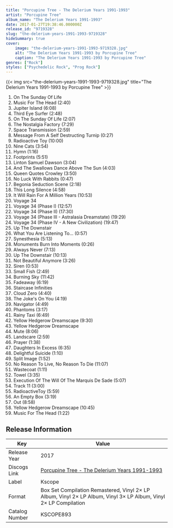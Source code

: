 ```yaml
---
title: "Porcupine Tree - The Delerium Years 1991-1993"
artist: "Porcupine Tree"
album_name: "The Delerium Years 1991-1993"
date: 2017-01-27T19:38:46.000000Z
release_id: "9719328"
slug: "the-delerium-years-1991-1993-9719328"
hideSummary: true
cover:
    image: "the-delerium-years-1991-1993-9719328.jpg"
    alt: "The Delerium Years 1991-1993 by Porcupine Tree"
    caption: "The Delerium Years 1991-1993 by Porcupine Tree"
genres: ["Rock"]
styles: ["Psychedelic Rock", "Prog Rock"]
---
```


{{< img src="the-delerium-years-1991-1993-9719328.jpg" title="The Delerium Years 1991-1993 by Porcupine Tree" >}}

<!-- section break -->

1. On The Sunday Of Life
2. Music For The Head (2:40)
3. Jupiter Island (6:08)
4. Third Eye Surfer (2:48)
5. On The Sunday Of Life (2:07)
6. The Nostalgia Factory  (7:29)
7. Space Transmission  (2:59)
8. Message From A Self Destructing Turnip (0:27)
9. Radioactive Toy (10:00)
10. Nine Cats (3:54)
11. Hymn (1:16)
12. Footprints  (5:51)
13. Linton Samuel Dawson (3:04)
14. And The Swallows Dance Above The Sun (4:03)
15. Queen Quotes Crowley  (3:50)
16. No Luck With Rabbits  (0:47)
17. Begonia Seduction Scene  (2:18)
18. This Long Silence (4:58)
19. It Will Rain For A Million Years (10:53)
20. Voyage 34
21. Voyage 34 (Phase I) (12:57)
22. Voyage 34 (Phase II) (17:30)
23. Voyage 34 (Phase III - Astralasia Dreamstate) (19:29)
24. Voyage 34 (Phase IV - A New Civilization) (19:47)
25. Up The Downstair
26. What You Are Listening To... (0:57)
27. Synesthesia (5:13)
28. Monuments Burn Into Moments (0:26)
29. Always Never (7:13)
30. Up The Downstair (10:13)
31. Not Beautiful Anymore  (3:26)
32. Siren (0:53)
33. Small Fish (2:49)
34. Burning Sky (11:42)
35. Fadeaway (6:19)
36. Staircase Infinities
37. Cloud Zero (4:40)
38. The Joke's On You (4:19)
39. Navigator (4:49)
40. Phantoms (3:17)
41. Rainy Taxi (6:49)
42. Yellow Hedgerow Dreamscape (9:30)
43. Yellow Hedgerow Dreamscape
44. Mute (8:06)
45. Landscare (2:59)
46. Prayer (1:38)
47. Daughters In Excess  (6:35)
48. Delightful Suicide  (1:10)
49. Split Image  (1:52)
50. No Reason To Live, No Reason To Die (11:07)
51. Wastecoat (1:11)
52. Towel (3:35)
53. Execution Of The Will Of The Marquis De Sade (5:07)
54. Track 11 (3:00)
55. RadioactiveToy (5:59)
56. An Empty Box (3:19)
57. Out (8:58)
58. Yellow Hedgerow Dreamscape (10:45)
59. Music For The Head (1:22)

<!-- section break -->





## Release Information
|  Key           | Value                                                |
| ---------------| ---------------------------------------------------- |
| Release Year   | 2017                                   |
| Discogs Link   | [Porcupine Tree - The Delerium Years 1991-1993](https://www.discogs.com/release/9719328-Porcupine-Tree-The-Delerium-Years-1991-1993) |
| Label          | Kscope |
| Format         | Box Set Compilation Remastered, Vinyl 2× LP Album, Vinyl 2× LP Album, Vinyl 3× LP Album, Vinyl 2× LP Compilation |
| Catalog Number | KSCOPE893 |
